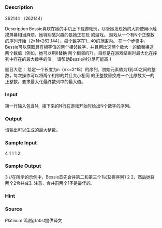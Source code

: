 
### Description
262144 （262144）

Description
Bessie喜欢在她的手机上下载游戏玩，尽管她发现她的大蹄使用小触摸屏幕相当麻烦。她特别感兴趣的是她正在玩
的游戏。 游戏从一个有N个正整数的序列开始（2≤N≤262,144），每个数字在1...40的范围内。 在一个步骤中，
Bessie可以获取具有相等值的两个相邻数字，并且用比这两个数大一的值替换这两个数值（例如，她可以用8替换
两个相邻的7）。目标是在游戏结束时最大化在序列中存在的最大数字的值。 请帮助Bessie得分尽可能高！

题目大意：
给定一个长度为n（n<=2^18）的序列，初始元素值为1到40之间的整数，每次操作可以将两个相邻的并且大小相同
的正整数替换成一个比原数大一的正整数。要求最大化最终数列中的最大值。

### Input
第一行输入包含N，接下来的N行在游戏开始时给出N个数字的序列。
### Output
请输出可以生成的最大整数。
### Sample Input
4
1
1
1
2

### Sample Output
3
//在所示的示例中，Bessie首先合并第二和第三个1以获得序列1 2 2，然后她将两个2合并成3. 注意，合并前两个1不是最佳的。
### Hint

### Source
Platinum 鸣谢g1n0st提供译文